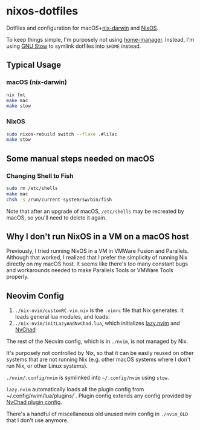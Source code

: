 # nixos-dotfiles

Dotfiles and configuration for macOS+[nix-darwin](https://github.com/LnL7/nix-darwin) and [NixOS](https://nixos.org).

To keep things simple, I'm purposely not using
[home-manager](https://github.com/nix-community/home-manager). Instead, I'm using [GNU
Stow](https://github.com/aspiers/stow) to symlink dotfiles into `$HOME` instead.

## Typical Usage

### macOS (nix-darwin)

```sh
nix fmt
make mac
make stow
```

### NixOS

```sh
sudo nixos-rebuild switch --flake .#lilac
make stow
```

## Some manual steps needed on macOS

### Changing Shell to Fish

```sh
sudo rm /etc/shells
make mac
chsh -s /run/current-system/sw/bin/fish
```

Note that after an upgrade of macOS, `/etc/shells` may be recreated by macOS, so you'll need to delete it again.

## Why I don't run NixOS in a VM on a macOS host

Previously, I tried running NixOS in a VM in VMWare Fusion and Parallels. Although
that worked, I realized that I prefer the simplicity of running Nix directly on
my macOS host. It seems like there's too many constant bugs and workarounds needed
to make Parallels Tools or VMWare Tools properly.

## Neovim Config

1. `./nix-nvim/customRC.vim.nix` is the `.vimrc` file that Nix generates. It loads general lua modules, and loads:
2. `./nix-nvim/initLazyAndNvChad.lua`, which initializes [lazy.nvim](https://github.com/folke/lazy.nvim) and [NvChad](https://github.com/NvChad/NvChad)

The rest of the Neovim config, which is in `./nvim`, is not managed by Nix.

It's purposely not controlled by Nix, so that it can be easily reused on
other systems that are not running Nix (e.g. other macOS systems
where I don't run Nix, or other Linux systems).

`./nvim/.config/nvim` is symlinked into `~/.config/nvim` using `stow`.

`lazy.nvim` automatically loads all the plugin config from ~/.config/nvim/lua/plugins/`.
Plugin config extends any config provided by [NvChad plugin config](https://github.com/NvChad/NvChad/tree/v2.5/lua/nvchad/plugins).

There's a handful of miscellaneous old unused nvim config in `./nvim_OLD` that I don't use anymore.

